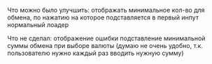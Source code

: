 Что можно было улучшить:
отображать минимальное кол-во для обмена, по нажатию на которое подставляется в первый инпут
нормальный лоадер

Что не сделал:
отображение ошибки
подставление минимальной суммы обмена при выборе валюты (думаю не очень удобно, т.к. пользователю нужно каждый раз вводить нужную сумму)
